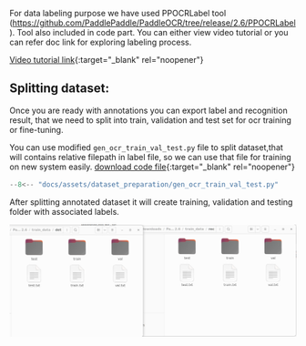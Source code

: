 
For data labeling purpose we have used PPOCRLabel tool (https://github.com/PaddlePaddle/PaddleOCR/tree/release/2.6/PPOCRLabel). Tool also included in code part. You can either view video tutorial or you can refer doc link for exploring labeling process.

[Video tutorial link](https://youtu.be/XRaY6yNjuvs){:target="_blank" rel="noopener"}

## Splitting dataset:

  Once you are ready with annotations you can export label and recognition result, that we need to split into train, validation and test set for ocr training or fine-tuning.

  You can use modified `gen_ocr_train_val_test.py` file to split dataset,that will contains relative filepath in label file, so we can use that file for training on new system easily. [download code file](../assets/dataset_preparation/gen_ocr_train_val_test.py "download"){:target="_blank" rel="noopener"}

```python title="gen_ocr_train_val_test.py"
--8<-- "docs/assets/dataset_preparation/gen_ocr_train_val_test.py"
```

After splitting annotated dataset it will create training, validation and testing folder with associated labels.

[ ![](../assets/dataset_preparation/folder-label-file-structure-after-splitting-annotated-dataset.png) ](../assets/dataset_preparation/folder-label-file-structure-after-splitting-annotated-dataset.png)